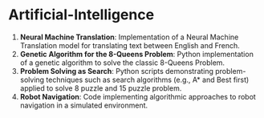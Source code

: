 # Artificial-Intelligence

1. **Neural Machine Translation**: Implementation of a Neural Machine Translation model for translating text between English and French.
2. **Genetic Algorithm for the 8-Queens Problem**: Python implementation of a genetic algorithm to solve the classic 8-Queens Problem.
3. **Problem Solving as Search**: Python scripts demonstrating problem-solving techniques such as search algorithms (e.g., A* and Best first) applied to solve 8 puzzle and 15 puzzle problem.
4. **Robot Navigation**: Code implementing algorithmic approaches to robot navigation in a simulated environment.
